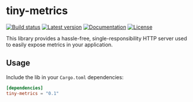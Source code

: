 # tiny-metrics

[![Build status](https://img.shields.io/github/workflow/status/syscll/tiny-metrics/CI/master)](https://github.com/syscll/tiny-metrics/actions)
[![Latest version](https://img.shields.io/crates/v/tiny-metrics.svg)](https://crates.io/crates/tiny-metrics)
[![Documentation](https://docs.rs/tiny-metrics/badge.svg)](https://docs.rs/tiny-metrics)
[![License](https://img.shields.io/badge/license-MIT-blue.svg)](https://github.com/syscll/tiny-metrics/blob/main/LICENSE)

This library provides a hassle-free, single-responsibility HTTP server used to easily expose metrics in your application.

## Usage

Include the lib in your `Cargo.toml` dependencies:
```toml
[dependencies]
tiny-metrics = "0.1"
```
